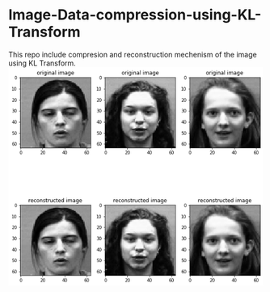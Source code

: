 # Image-Data-compression-using-KL-Transform
This repo include compresion and reconstruction mechenism of the image using KL Transform.<br />
<img src="https://github.com/Ankit-k786/Image-Data-compression-using-KL-Transform/blob/main/result.png" width="512"/>
